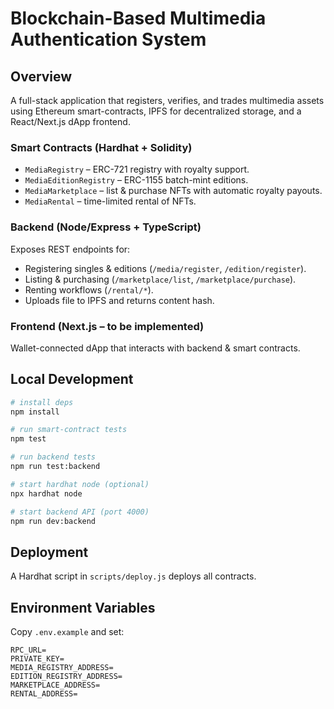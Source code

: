 # Blockchain-Based Multimedia Authentication System

## Overview
A full-stack application that registers, verifies, and trades multimedia assets using Ethereum smart-contracts, IPFS for decentralized storage, and a React/Next.js dApp frontend.

### Smart Contracts (Hardhat + Solidity)
* `MediaRegistry` – ERC-721 registry with royalty support.
* `MediaEditionRegistry` – ERC-1155 batch-mint editions.
* `MediaMarketplace` – list & purchase NFTs with automatic royalty payouts.
* `MediaRental` – time-limited rental of NFTs.

### Backend (Node/Express + TypeScript)
Exposes REST endpoints for:
* Registering singles & editions (`/media/register`, `/edition/register`).
* Listing & purchasing (`/marketplace/list`, `/marketplace/purchase`).
* Renting workflows (`/rental/*`).
* Uploads file to IPFS and returns content hash.

### Frontend (Next.js – to be implemented)
Wallet-connected dApp that interacts with backend & smart contracts.

## Local Development
```bash
# install deps
npm install

# run smart-contract tests
npm test

# run backend tests
npm run test:backend

# start hardhat node (optional)
npx hardhat node

# start backend API (port 4000)
npm run dev:backend
```

## Deployment
A Hardhat script in `scripts/deploy.js` deploys all contracts.

## Environment Variables
Copy `.env.example` and set:
```env
RPC_URL=
PRIVATE_KEY=
MEDIA_REGISTRY_ADDRESS=
EDITION_REGISTRY_ADDRESS=
MARKETPLACE_ADDRESS=
RENTAL_ADDRESS=
``` 